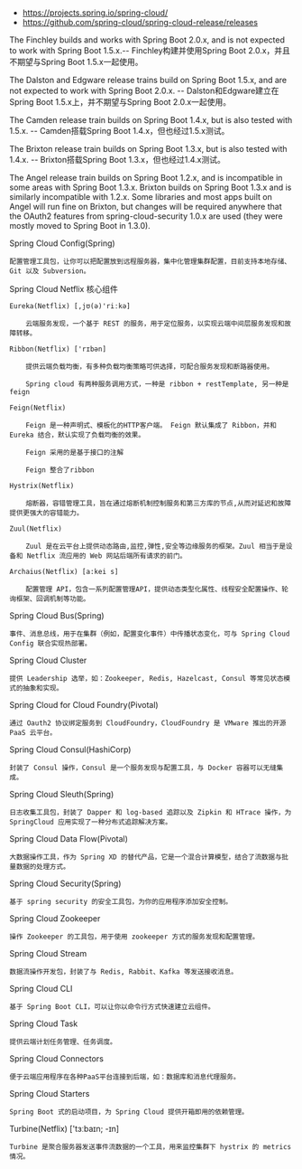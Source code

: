 # 

- https://projects.spring.io/spring-cloud/
- https://github.com/spring-cloud/spring-cloud-release/releases

The Finchley builds and works with Spring Boot 2.0.x, and is not expected to work with Spring Boot 1.5.x.-- Finchley构建并使用Spring Boot 2.0.x，并且不期望与Spring Boot 1.5.x一起使用。

The Dalston and Edgware release trains build on Spring Boot 1.5.x, and are not expected to work with Spring Boot 2.0.x. -- Dalston和Edgware建立在Spring Boot 1.5.x上，并不期望与Spring Boot 2.0.x一起使用。

The Camden release train builds on Spring Boot 1.4.x, but is also tested with 1.5.x. -- Camden搭载Spring Boot 1.4.x，但也经过1.5.x测试。

The Brixton release train builds on Spring Boot 1.3.x, but is also tested with 1.4.x. -- Brixton搭载Spring Boot 1.3.x，但也经过1.4.x测试。

The Angel release train builds on Spring Boot 1.2.x, and is incompatible in some areas with Spring Boot 1.3.x. Brixton builds on Spring Boot 1.3.x and is similarly incompatible with 1.2.x. Some libraries and most apps built on Angel will run fine on Brixton, but changes will be required anywhere that the OAuth2 features from spring-cloud-security 1.0.x are used (they were mostly moved to Spring Boot in 1.3.0).
 



Spring Cloud Config(Spring)

    配置管理工具包，让你可以把配置放到远程服务器，集中化管理集群配置，目前支持本地存储、Git 以及 Subversion。


Spring Cloud Netflix 核心组件
	
	Eureka(Netflix) [,jʊ(ə)'riːkə] 

	    云端服务发现，一个基于 REST 的服务，用于定位服务，以实现云端中间层服务发现和故障转移。

	Ribbon(Netflix) ['rɪbən]

		提供云端负载均衡，有多种负载均衡策略可供选择，可配合服务发现和断路器使用。

		Spring cloud 有两种服务调用方式，一种是 ribbon + restTemplate, 另一种是 feign

	Feign(Netflix)
	
		Feign 是一种声明式、模板化的HTTP客户端。 Feign 默认集成了 Ribbon，并和 Eureka 结合，默认实现了负载均衡的效果。

		Feign 采用的是基于接口的注解

		Feign 整合了ribbon
 
	Hystrix(Netflix)

    	熔断器，容错管理工具，旨在通过熔断机制控制服务和第三方库的节点,从而对延迟和故障提供更强大的容错能力。

	Zuul(Netflix)

		Zuul 是在云平台上提供动态路由,监控,弹性,安全等边缘服务的框架。Zuul 相当于是设备和 Netflix 流应用的 Web 网站后端所有请求的前门。

	Archaius(Netflix) [a:kei s]

		配置管理 API，包含一系列配置管理API，提供动态类型化属性、线程安全配置操作、轮询框架、回调机制等功能。


Spring Cloud Bus(Spring)

    事件、消息总线，用于在集群（例如，配置变化事件）中传播状态变化，可与 Spring Cloud Config 联合实现热部署。


Spring Cloud Cluster

	提供 Leadership 选举，如：Zookeeper, Redis, Hazelcast, Consul 等常见状态模式的抽象和实现。


Spring Cloud for Cloud Foundry(Pivotal)

	通过 Oauth2 协议绑定服务到 CloudFoundry，CloudFoundry 是 VMware 推出的开源 PaaS 云平台。

Spring Cloud Consul(HashiCorp)

	封装了 Consul 操作，Consul 是一个服务发现与配置工具，与 Docker 容器可以无缝集成。


Spring Cloud Sleuth(Spring)

	日志收集工具包，封装了 Dapper 和 log-based 追踪以及 Zipkin 和 HTrace 操作，为 SpringCloud 应用实现了一种分布式追踪解决方案。


Spring Cloud Data Flow(Pivotal)

	大数据操作工具，作为 Spring XD 的替代产品，它是一个混合计算模型，结合了流数据与批量数据的处理方式。


Spring Cloud Security(Spring)

	基于 spring security 的安全工具包，为你的应用程序添加安全控制。


Spring Cloud Zookeeper

	操作 Zookeeper 的工具包，用于使用 zookeeper 方式的服务发现和配置管理。


Spring Cloud Stream

	数据流操作开发包，封装了与 Redis, Rabbit、Kafka 等发送接收消息。


Spring Cloud CLI

	基于 Spring Boot CLI，可以让你以命令行方式快速建立云组件。


Spring Cloud Task

	提供云端计划任务管理、任务调度。


Spring Cloud Connectors

	便于云端应用程序在各种PaaS平台连接到后端，如：数据库和消息代理服务。


Spring Cloud Starters

	Spring Boot 式的启动项目，为 Spring Cloud 提供开箱即用的依赖管理。


Turbine(Netflix) ['tɜːbaɪn; -ɪn]

	Turbine 是聚合服务器发送事件流数据的一个工具，用来监控集群下 hystrix 的 metrics 情况。

